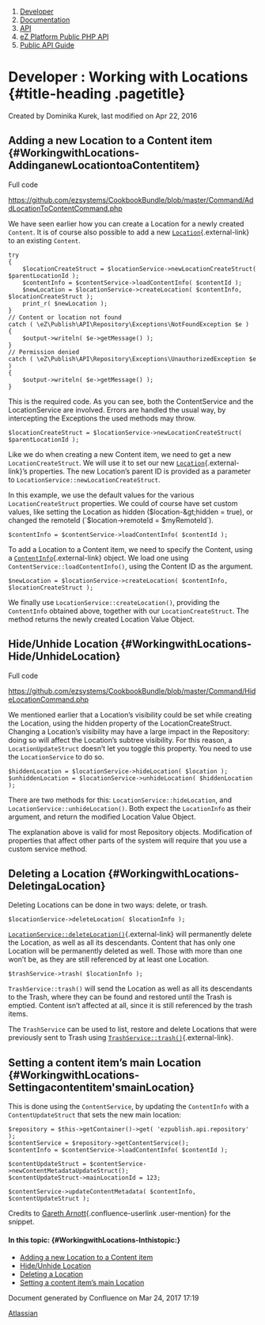 1.  <span>[Developer](index.html)</span>
2.  <span>[Documentation](Documentation_31429504.html)</span>
3.  <span>[API](API_31429524.html)</span>
4.  <span>[eZ Platform Public PHP
    API](eZ-Platform-Public-PHP-API_31429583.html)</span>
5.  <span>[Public API Guide](Public-API-Guide_31430303.html)</span>

<span id="title-text"> Developer : Working with Locations </span> {#title-heading .pagetitle}
=================================================================

Created by <span class="author"> Dominika Kurek</span>, last modified on
Apr 22, 2016

Adding a new Location to a Content item {#WorkingwithLocations-AddinganewLocationtoaContentitem}
---------------------------------------

Full code

<span
class="aui-icon aui-icon-small aui-iconfont-info confluence-information-macro-icon"></span>
<https://github.com/ezsystems/CookbookBundle/blob/master/Command/AddLocationToContentCommand.php>

We have seen earlier how you can create a Location for a newly created
`Content`. It is of course also possible to add a new
[`Location`](http://apidoc.ez.no/sami/trunk/NS/html/eZ/Publish/API/Repository/Values/Content/Location.html){.external-link}
to an existing `Content`.

~~~~ brush:
try
{
    $locationCreateStruct = $locationService->newLocationCreateStruct( $parentLocationId );
    $contentInfo = $contentService->loadContentInfo( $contentId );
    $newLocation = $locationService->createLocation( $contentInfo, $locationCreateStruct );
    print_r( $newLocation );
}
// Content or location not found
catch ( \eZ\Publish\API\Repository\Exceptions\NotFoundException $e )
{
    $output->writeln( $e->getMessage() );
}
// Permission denied
catch ( \eZ\Publish\API\Repository\Exceptions\UnauthorizedException $e )
{
    $output->writeln( $e->getMessage() );
}
~~~~

This is the required code. As you can see, both the ContentService and
the LocationService are involved. Errors are handled the usual way, by
intercepting the Exceptions the used methods may throw.

~~~~ brush:
$locationCreateStruct = $locationService->newLocationCreateStruct( $parentLocationId );
~~~~

Like we do when creating a new Content item, we need to get a new
`LocationCreateStruct`. We will use it to set our new
[`Location`](http://apidoc.ez.no/sami/trunk/NS/html/eZ/Publish/API/Repository/Values/Content/Location.html){.external-link}’s
properties. The new Location’s parent ID is provided as a parameter to
`LocationService::newLocationCreateStruct`.

In this example, we use the default values for the various
`LocationCreateStruct` properties. We could of course have set custom
values, like setting the Location as hidden ($location-&gt;hidden =
true), or changed the remoteId (`$location->remoteId = $myRemoteId`).

~~~~ brush:
$contentInfo = $contentService->loadContentInfo( $contentId );
~~~~

To add a Location to a Content item, we need to specify the Content,
using a
[`ContentInfo`](http://apidoc.ez.no/sami/trunk/NS/html/eZ/Publish/API/Repository/Values/Content/ContentInfo.html){.external-link}
object. We load one using `ContentService::loadContentInfo()`, using the
Content ID as the argument.

~~~~ brush:
$newLocation = $locationService->createLocation( $contentInfo, $locationCreateStruct );
~~~~

We finally use `LocationService::createLocation()`, providing the
`ContentInfo` obtained above, together with our `LocationCreateStruct`.
The method returns the newly created Location Value Object.

Hide/Unhide Location {#WorkingwithLocations-Hide/UnhideLocation}
--------------------

Full code

<span
class="aui-icon aui-icon-small aui-iconfont-info confluence-information-macro-icon"></span>
<https://github.com/ezsystems/CookbookBundle/blob/master/Command/HideLocationCommand.php>

We mentioned earlier that a Location’s visibility could be set while
creating the Location, using the hidden property of the
LocationCreateStruct. Changing a Location’s visibility may have a large
impact in the Repository: doing so will affect the Location’s subtree
visibility. For this reason, a `LocationUpdateStruct` doesn’t let you
toggle this property. You need to use the `LocationService` to do so.

~~~~ brush:
$hiddenLocation = $locationService->hideLocation( $location );
$unhiddenLocation = $locationService->unhideLocation( $hiddenLocation );
~~~~

There are two methods for this: `LocationService::hideLocation`, and
`LocationService::unhideLocation()`. Both expect the `LocationInfo` as
their argument, and return the modified Location Value Object.

<span
class="aui-icon aui-icon-small aui-iconfont-warning confluence-information-macro-icon"></span>
The explanation above is valid for most Repository objects. Modification
of properties that affect other parts of the system will require that
you use a custom service method.

Deleting a Location {#WorkingwithLocations-DeletingaLocation}
-------------------

Deleting Locations can be done in two ways: delete, or trash. 

~~~~ brush:
$locationService->deleteLocation( $locationInfo );
~~~~

[`LocationService::deleteLocation()`](http://apidoc.ez.no/sami/trunk/NS/html/eZ/Publish/API/Repository/LocationService.html#method_deleteLocation){.external-link}
will permanently delete the Location, as well as all its descendants.
Content that has only one Location will be permanently deleted as well.
Those with more than one won’t be, as they are still referenced by at
least one Location.

~~~~ brush:
$trashService->trash( $locationInfo );
~~~~

`TrashService::trash()` will send the Location as well as all its
descendants to the Trash, where they can be found and restored until the
Trash is emptied. Content isn’t affected at all, since it is still
referenced by the trash items.

<span
class="aui-icon aui-icon-small aui-iconfont-warning confluence-information-macro-icon"></span>
The `TrashService` can be used to list, restore and delete Locations
that were previously sent to Trash using
[`TrashService::trash()`](http://apidoc.ez.no/sami/trunk/NS/html/eZ/Publish/API/Repository/TrashService.html#method_trash){.external-link}.

Setting a content item’s main Location {#WorkingwithLocations-Settingacontentitem'smainLocation}
--------------------------------------

This is done using the `ContentService`, by updating the `ContentInfo`
with a `ContentUpdateStruct` that sets the new main location:

~~~~ brush:
$repository = $this->getContainer()->get( 'ezpublish.api.repository' );
$contentService = $repository->getContentService();
$contentInfo = $contentService->loadContentInfo( $contentId );

$contentUpdateStruct = $contentService->newContentMetadataUpdateStruct();
$contentUpdateStruct->mainLocationId = 123;

$contentService->updateContentMetadata( $contentInfo, $contentUpdateStruct );
~~~~

Credits to [Gareth
Arnott](https://doc.ez.no/display/~arnottg){.confluence-userlink
.user-mention} for the snippet.

#### In this topic: {#WorkingwithLocations-Inthistopic:}

-   [Adding a new Location to a Content
    item](#WorkingwithLocations-AddinganewLocationtoaContentitem)
-   [Hide/Unhide Location](#WorkingwithLocations-Hide/UnhideLocation)
-   [Deleting a Location](#WorkingwithLocations-DeletingaLocation)
-   [Setting a content item’s main
    Location](#WorkingwithLocations-Settingacontentitem'smainLocation)

Document generated by Confluence on Mar 24, 2017 17:19

[Atlassian](http://www.atlassian.com/)


